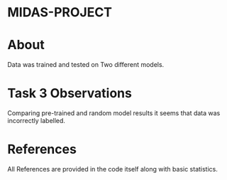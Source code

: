 # MIDAS-PROJECT

# About
Data was trained and tested on Two different models.

# Task 3 Observations
Comparing pre-trained and random model results it seems that data was incorrectly labelled.

# References
All References are provided in the code itself along with basic statistics.
